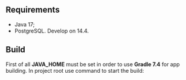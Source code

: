 ## Requirements 
- Java 17;
- PostgreSQL. Develop on 14.4.
## Build

First of all **JAVA_HOME** must be set
in order to use **Gradle 7.4** for app building. In project root use command to start the build:

